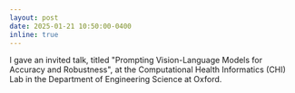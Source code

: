 ```yaml
---
layout: post
date: 2025-01-21 10:50:00-0400
inline: true 
---
```


I gave an invited talk, titled "Prompting Vision-Language Models for Accuracy and Robustness", at the Computational Health Informatics (CHI) Lab in the Department of Engineering Science at Oxford.
